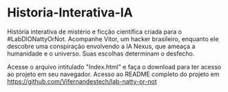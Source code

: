 # Historia-Interativa-IA
História interativa de mistério e ficção científica criada para o #LabDIONattyOrNot. Acompanhe Vitor, um hacker brasileiro, enquanto ele descobre uma conspiração envolvendo a IA Nexus, que ameaça a humanidade e o universo. Suas escolhas determinam o desfecho.

Acesse o arquivo intitulado "Index.html" e faça o download para ter acesso ao projeto em seu navegador. 
Acesso ao README completo do projeto em https://github.com/Vifernandestech/lab-natty-or-not
